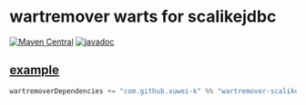 # wartremover warts for scalikejdbc

[![Maven Central](https://maven-badges.herokuapp.com/maven-central/com.github.xuwei-k/wartremover-scalikejdbc_2.12/badge.svg)](https://maven-badges.herokuapp.com/maven-central/com.github.xuwei-k/wartremover-scalikejdbc_2.12/)
[![javadoc](https://javadoc.io/badge2/com.github.xuwei-k/wartremover-scalikejdbc_2.13/javadoc.svg)](https://javadoc.io/doc/com.github.xuwei-k/wartremover-scalikejdbc_2.13)

## [example](example/test/basic/build.sbt)

```scala
wartremoverDependencies += "com.github.xuwei-k" %% "wartremover-scalikejdbc" % "0.5.0"
```
